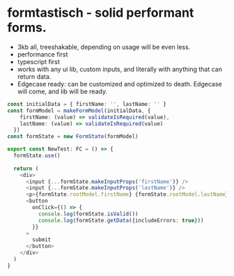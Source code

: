# formtastisch - solid performant forms.

* 3kb all, treeshakable, depending on usage will be even less.
* performance first
* typescript first
* works with any ui lib, custom inputs, and literally with anything that can return data.
* Edgecase ready: can be customized and optimized to death. Edgecase will come, and lib will be ready.

```typescript jsx
const initialData = { firstName: '', lastName: '' }
const formModel = makeFormModel(initialData, {
    firstName: (value) => validateIsRequired(value),
    lastName: (value) => validateIsRequired(value)
  })
const formState = new FormState(formModel)

export const NewTest: FC = () => {
  formState.use()
  
  return (
    <div>
      <input {...formState.makeInputProps('firstName')} />
      <input {...formState.makeInputProps('lastName')} />
      <p>{formState.rootModel.firstName} {formState.rootModel.lastName}</p>
      <button
        onClick={() => {
          console.log(formState.isValid())
          console.log(formState.getData({includeErrors: true}))
        }}
      >
        submit
      </button>
    </div>
  )
}
```
